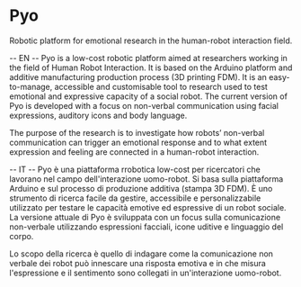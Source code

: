# Pyo
Robotic platform for emotional research in the human-robot interaction field.

-- EN --
Pyo is a low-cost robotic platform aimed at researchers working in the field of Human Robot Interaction. It is based on the Arduino platform and additive manufacturing production process (3D printing FDM). It is an easy-to-manage, accessible and customisable tool to research used to test emotional and expressive capacity of a social robot. The current version of Pyo is developed with a focus on non-verbal communication using facial expressions, auditory icons and body language.

The purpose of the research is to investigate how robots’ non-verbal communication can trigger an emotional response and to what extent expression and feeling are connected in a human-robot interaction.

-- IT --
Pyo è una piattaforma rrobotica low-cost per ricercatori che lavorano nel campo dell'interazione uomo-robot. Si basa sulla piattaforma Arduino e sul processo di produzione additiva (stampa 3D FDM). È uno strumento di ricerca facile da gestire, accessibile e personalizzabile utilizzato per testare le capacità emotive ed espressive di un robot sociale. La versione attuale di Pyo è sviluppata con un focus sulla comunicazione non-verbale utilizzando espressioni facciali, icone uditive e linguaggio del corpo.

Lo scopo della ricerca è quello di indagare come la comunicazione non verbale dei robot può innescare una risposta emotiva e in che misura l'espressione e il sentimento sono collegati in un'interazione uomo-robot.
